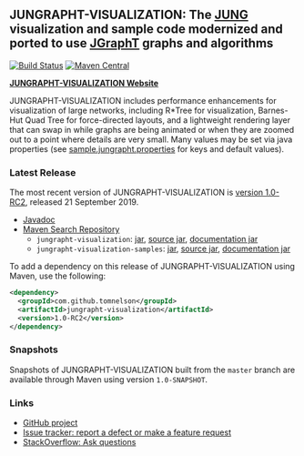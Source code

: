 ## JUNGRAPHT-VISUALIZATION: The [JUNG](http://jung.sourceforge.net) visualization and sample code modernized and ported to use [JGraphT](https://jgrapht.org) graphs and algorithms

[![Build Status](https://travis-ci.org/tomnelson/jungrapht-visualization.svg?branch=master)](https://travis-ci.org/tomnelson/jungrapht-visualization)
[![Maven Central](https://maven-badges.herokuapp.com/maven-central/com.github.tomnelson/jungrapht-visualization/badge.svg)](https://maven-badges.herokuapp.com/maven-central/com.github.tomnelson/jungrapht-visualization)


[**JUNGRAPHT-VISUALIZATION Website**](http://tomnelson.github.io/jungrapht-visualization/)

JUNGRAPHT-VISUALIZATION includes performance enhancements for visualization of large networks, including R*Tree for visualization, Barnes-Hut Quad Tree for force-directed layouts, and a lightweight rendering layer that can swap in while graphs are being animated or when they are zoomed out to a point where details are very small.
Many values may be set via java properties (see [sample.jungrapht.properties](https://github.com/tomnelson/jungrapht-visualization/blob/master/jungrapht-visualization/src/main/resources/sample.jungrapht.properties) for keys and default values).

### Latest Release

The most recent version of JUNGRAPHT-VISUALIZATION is [version 1.0-RC2](https://github.com/tomnelson/jungrapht-visualization/releases/tag/v1.0_RC2), released 21 September 2019.
*   [Javadoc](http://tomnelson.github.io/jungrapht-visualization/javadoc/index.html)
*   [Maven Search Repository](http://search.maven.org/#search%7Cga%7C1%7Cg%3A%22com.github.tomnelson%22%20AND%20v%3A%221.0-RC2%22%20AND%20(a%3A%22jungrapht-visualization%22%20OR%20a%3A%22jungrapht-visualization-samples%22))
    *   `jungrapht-visualization`: [jar](http://search.maven.org/remotecontent?filepath=com/github/tomnelson/jungrapht-visualization/1.0-RC2/jungrapht-visualization-1.0-RC2.jar), [source jar](http://search.maven.org/remotecontent?filepath=com/github/tomnelson/jungrapht-visualization/1.0-RC2/jungrapht-visualization-1.0-RC2-sources.jar), [documentation jar](http://search.maven.org/remotecontent?filepath=com/github/tomnelson/jungrapht-visualization/1.0-RC2/jungrapht-visualization-1.0-RC2-javadoc.jar)
    *   `jungrapht-visualization-samples`: [jar](http://search.maven.org/remotecontent?filepath=com/github/tomnelson/jungrapht-visualization-samples/1.0-RC2/jungrapht-visualization-samples-1.0-RC2.jar), [source jar](http://search.maven.org/remotecontent?filepath=com/github/tomnelson/jungrapht-visualization-samples/1.0-RC2/jungrapht-visualization-samples-1.0-RC2-sources.jar), [documentation jar](http://search.maven.org/remotecontent?filepath=com/github/tomnelson/jungrapht-visualization-samples/1.0-RC2/jungrapht-visualization-samples-1.0-RC2-javadoc.jar)

To add a dependency on this release of JUNGRAPHT-VISUALIZATION using Maven, use the following:

```xml
<dependency>
  <groupId>com.github.tomnelson</groupId>
  <artifactId>jungrapht-visualization</artifactId>
  <version>1.0-RC2</version>
</dependency>
```

### Snapshots

Snapshots of JUNGRAPHT-VISUALIZATION built from the `master` branch are available through Maven using version `1.0-SNAPSHOT`.

### Links

* [GitHub project](https://github.com/tomnelson/jungrapht-visualization)
* [Issue tracker: report a defect or make a feature request](https://github.com/tomnelson/jungrapht-visualization/issues/new)
* [StackOverflow: Ask questions](https://stackoverflow.com/questions/ask?tags=jungrapht+java)

